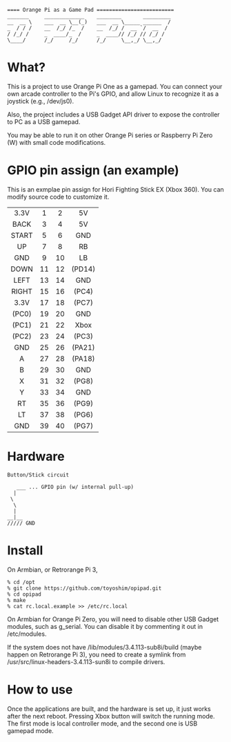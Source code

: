 ```
==== Orange Pi as a Game Pad =========================
_______     _____________    ________       _________
__  __ \    ___  __ \__(_)   ___  __ \_____ ______  /
_  / / /    __  /_/ /_  /    __  /_/ /  __ `/  __  / 
/ /_/ /     _  ____/_  /     _  ____// /_/ // /_/ /  
\____/      /_/     /_/      /_/     \__,_/ \__,_/   
```

# What?
This is a project to use Orange Pi One as a gamepad.
You can connect your own arcade controller to the Pi's GPIO,
and allow Linux to recognize it as a joystick (e.g., /dev/js0).

Also, the project includes a USB Gadget API driver
to expose the controller to PC as a USB gamepad.

You may be able to run it on other Orange Pi series
or Raspberry Pi Zero (W) with small code modifications.

# GPIO pin assign (an example)
This is an exmplae pin assign for Hori Fighting Stick EX (Xbox 360).
You can modify source code to customize it.

|     |   |   |      |
|:---:|:-:|:-:|:----:|
|3.3V |1  |2  |5V    |
|BACK |3  |4  |5V    |
|START|5  |6  |GND   |
|UP   |7  |8  |RB    |
|GND  |9  |10 |LB    |
|DOWN |11 |12 |(PD14)|
|LEFT |13 |14 |GND   |
|RIGHT|15 |16 |(PC4) |
|3.3V |17 |18 |(PC7) |
|(PC0)|19 |20 |GND   |
|(PC1)|21 |22 |Xbox  |
|(PC2)|23 |24 |(PC3) |
|GND  |25 |26 |(PA21)|
|A    |27 |28 |(PA18)|
|B    |29 |30 |GND   |
|X    |31 |32 |(PG8) |
|Y    |33 |34 |GND   |
|RT   |35 |36 |(PG9) |
|LT   |37 |38 |(PG6) |
|GND  |39 |40 |(PG7) |

# Hardware
```
Button/Stick circuit

   ___ ... GPIO pin (w/ internal pull-up)
  |
 \
  \
  |
__|__
///// GND
```

# Install
On Armbian, or Retrorange Pi 3,
```
% cd /opt
% git clone https://github.com/toyoshim/opipad.git
% cd opipad
% make
% cat rc.local.example >> /etc/rc.local
```

On Armbian for Orange Pi Zero, you will need to disable other USB Gadget modules, such as g_serial.
You can disable it by commenting it out in /etc/modules.

If the system does not have /lib/modules/3.4.113-sub8i/build (maybe happen on Retrorange Pi 3),
you need to create a symlink from /usr/src/linux-headers-3.4.113-sun8i to compile drivers.

# How to use
Once the applications are built, and the hardware is set up, it just works after the next reboot.
Pressing Xbox button will switch the running mode. The first mode is local controller mode,
and the second one is USB gamepad mode.

